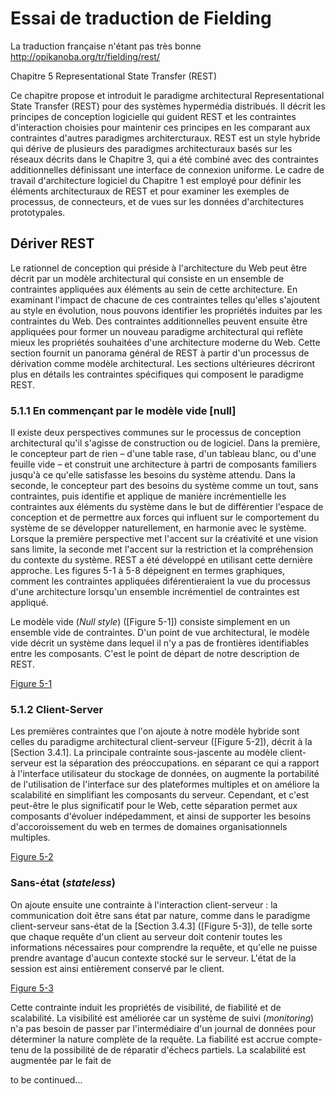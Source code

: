 Essai de traduction de Fielding
=========

La traduction française n'étant pas très bonne http://opikanoba.org/tr/fielding/rest/

Chapitre 5
Representational State Transfer (REST)

Ce chapitre propose et introduit le paradigme architectural Representational State Transfer (REST) pour des systèmes hypermédia distribués. Il décrit les principes de conception logicielle qui guident REST et les contraintes d'interaction choisies pour maintenir ces principes en les comparant aux contraintes d'autres paradigmes architercturaux. REST est un style hybride qui dérive de plusieurs des paradigmes architecturaux basés sur les réseaux décrits dans le Chapitre 3, qui a été combiné avec des contraintes additionnelles définissant une interface de connexion uniforme. Le cadre de travail d'architecture logiciel du Chapitre 1 est employé pour définir les éléments architecturaux de REST et pour examiner les exemples de processus, de connecteurs, et de vues sur les données d'architectures prototypales.


## Dériver REST

Le rationnel de conception qui préside à l'architecture du Web peut être décrit par un modèle architectural qui consiste en un ensemble de contraintes appliquées aux éléments au sein de cette architecture. En examinant l'impact de chacune de ces contraintes telles qu'elles s'ajoutent au style en évolution, nous pouvons identifier les propriétés induites par les contraintes du Web. Des contraintes additionnelles peuvent ensuite être appliquées pour former un nouveau paradigme architectural qui reflète mieux les propriétés souhaitées d'une architecture moderne du Web. Cette section fournit un panorama général de REST à partir d'un processus de dérivation comme modèle architectural. Les sections ultérieures décriront plus en détails les contraintes spécifiques qui composent le paradigme REST.


### 5.1.1 En commençant par le modèle vide [null]

Il existe deux perspectives communes sur le processus de conception architectural qu'il s'agisse de construction ou de logiciel. Dans la première, le concepteur part de rien – d'une table rase, d'un tableau blanc, ou d'une feuille vide – et construit une architecture à partri de composants familiers jusqu'à ce qu'elle satisfasse les besoins du système attendu. Dans la seconde, le concepteur part des besoins du système comme un tout, sans contraintes, puis identifie et applique de manière incrémentielle les contraintes aux éléments du système dans le but de différentier l'espace de conception et de permettre aux forces qui influent sur le comportement du système de se développer naturellement, en harmonie avec le système. Lorsque la première perspective met l'accent sur la créativité et une vision sans limite, la seconde met l'accent sur la restriction et la compréhension du contexte du système. REST a été développé en utilisant cette dernière approche. Les figures 5-1 à 5-8 dépeignent en termes graphiques, comment les contraintes appliquées diférentieraient la vue du processus d'une architecture lorsqu'un ensemble incrémentiel de contraintes est appliqué.

Le modèle vide (_Null style_) ([Figure 5-1]) consiste simplement en un ensemble vide de contraintes. D'un point de vue architectural, le modèle vide décrit un système dans lequel il n'y a pas de frontières identifiables entre les composants. C'est le point de départ de notre description de REST.

[Figure 5-1]()


### 5.1.2 Client-Server

Les premières contraintes que l'on ajoute à notre modèle hybride sont celles du paradigme  architectural client-serveur ([Figure 5-2]), décrit à la [Section 3.4.1]. La principale contrainte sous-jascente au modèle client-serveur est la séparation des préoccupations. en séparant ce qui a rapport à l'interface utilisateur du stockage de données, on augmente la portabilité de l'utilisation de l'interface sur des plateformes multiples et on améliore la scalabilité en simplifiant les composants du serveur. Cependant, et c'est peut-être le plus significatif pour le Web, cette séparation permet aux composants d'évoluer indépedamment, et ainsi de supporter les besoins d'accoroissement du web en termes de domaines organisationnels multiples.

[Figure 5-2]()


### Sans-état (_stateless_)

On ajoute ensuite une contrainte à l'interaction client-serveur : la communication doit être sans état par nature, comme dans le paradigme client-serveur sans-état de la [Section 3.4.3] ([Figure 5-3]), de telle sorte que chaque requête d'un client au serveur doit contenir toutes les informations nécessaires pour comprendre la requête, et qu'elle ne puisse prendre avantage d'aucun contexte stocké sur le serveur. L'état de la session est ainsi entièrement conservé par le client.

[Figure 5-3]()

Cette contrainte induit les propriétés de visibilité, de fiabilité et de scalabilité. La visibilité est améliorée car un système de suivi (_monitoring_) n'a pas besoin de passer par l'intermédiaire d'un journal de données pour déterminer la nature complète de la requête. La fiabilité est accrue compte-tenu de la possibilité de de réparatir d'échecs partiels. La scalabilité est augmentée par le fait de



to be continued...
###

###
